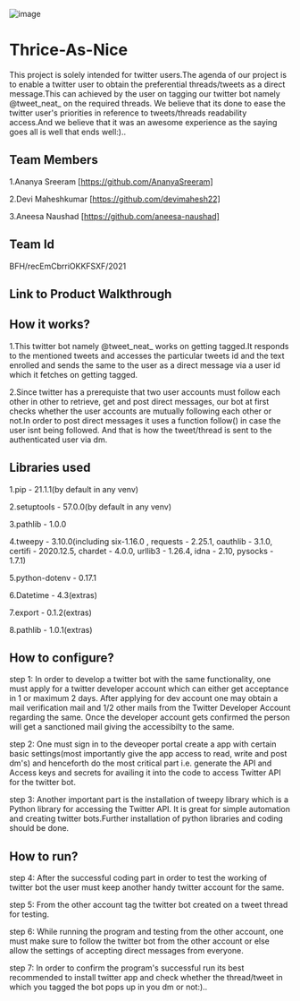 ![image](https://user-images.githubusercontent.com/84219262/119408153-e127d380-bd02-11eb-930a-637eeec47b26.png)

# Thrice-As-Nice
This project is solely intended for twitter users.The agenda of our project is to enable a twitter user to obtain the preferential threads/tweets as a direct message.This can achieved by the user on tagging our twitter bot namely @tweet_neat_ on the required threads. We believe that its done to ease the twitter user's priorities in reference to tweets/threads readability access.And we believe that it was an awesome experience as the saying goes all is well that ends well:)..

## Team Members
1.Ananya Sreeram [https://github.com/AnanyaSreeram]

2.Devi Maheshkumar [https://github.com/devimahesh22]

3.Aneesa Naushad [https://github.com/aneesa-naushad]

## Team Id
BFH/recEmCbrriOKKFSXF/2021

## Link to Product Walkthrough



## How it works?
1.This twitter bot namely @tweet_neat_ works on getting tagged.It responds to the mentioned tweets and accesses the particular tweets id and the text enrolled and sends the same to the user as a direct message via a user id which it fetches on getting tagged.

2.Since twitter has a prerequiste that two user accounts must follow each other in other to retrieve, get and post direct messages, our bot at first checks whether the user accounts are mutually following each other or not.In order to post direct messages it uses a function follow() in case the user isnt being followed. And that is how the tweet/thread is sent to the authenticated user via dm.

## Libraries used
1.pip - 21.1.1(by default in any venv)

2.setuptools - 57.0.0(by default in any venv)

3.pathlib - 1.0.0

4.tweepy - 3.10.0(including six-1.16.0 , requests - 2.25.1, oauthlib - 3.1.0, certifi - 2020.12.5, chardet - 4.0.0, urllib3 - 1.26.4, idna - 2.10, pysocks - 1.7.1)

5.python-dotenv - 0.17.1

6.Datetime - 4.3(extras)

7.export - 0.1.2(extras)

8.pathlib - 1.0.1(extras)

## How to configure?
step 1: In order to develop a twitter bot with the same functionality, one must apply for a twitter developer account which can either get acceptance in 1 or maximum 2 days.
        After applying for dev account one may obtain a mail verification mail and 1/2 other mails from the Twitter Developer Account regarding the same.
        Once the developer account gets confirmed the person will get a sanctioned mail giving the accessibilty to the same.
        
step 2: One must sign in to the deveoper portal create a app with certain basic settings(most importantly give the app access to read, write and post dm's) and henceforth do         the most critical part i.e. generate the API and Access keys and secrets for availing it into the code to access Twitter API for the twitter bot.

step 3: Another important part is the installation of tweepy library which is a Python library for accessing the Twitter API. It is great for simple automation and creating           twitter bots.Further installation of python libraries and coding should be done.

## How to run?
step 4: After the successful coding part in order to test the working of twitter bot the user must keep another handy twitter account for the same.

step 5: From the other account tag the twitter bot created on a tweet thread for testing.

step 6: While running the program and testing from the other account, one must make sure to follow the twitter bot from the other account or else allow the settings of               accepting direct messages from everyone.

step 7: In order to confirm the program's successful run its best recommended to install twitter app and check whether the thread/tweet in which you
        tagged the bot pops up in you dm or not:)..        
        








